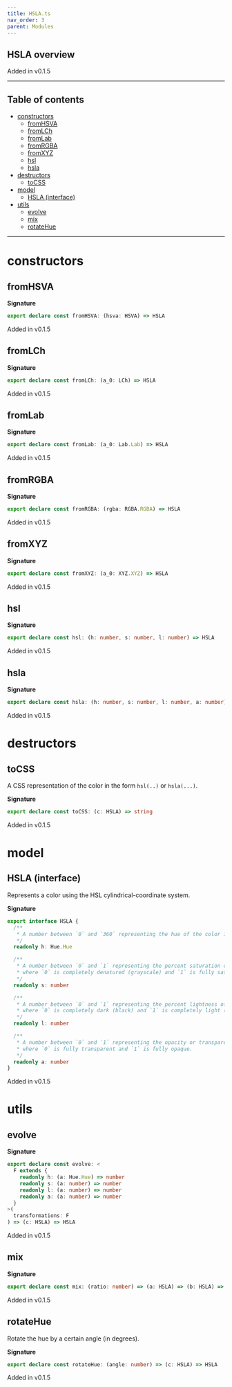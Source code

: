 ```yaml
---
title: HSLA.ts
nav_order: 3
parent: Modules
---
```


## HSLA overview

Added in v0.1.5

---

<h2 class="text-delta">Table of contents</h2>

- [constructors](#constructors)
  - [fromHSVA](#fromhsva)
  - [fromLCh](#fromlch)
  - [fromLab](#fromlab)
  - [fromRGBA](#fromrgba)
  - [fromXYZ](#fromxyz)
  - [hsl](#hsl)
  - [hsla](#hsla)
- [destructors](#destructors)
  - [toCSS](#tocss)
- [model](#model)
  - [HSLA (interface)](#hsla-interface)
- [utils](#utils)
  - [evolve](#evolve)
  - [mix](#mix)
  - [rotateHue](#rotatehue)

---

# constructors

## fromHSVA

**Signature**

```ts
export declare const fromHSVA: (hsva: HSVA) => HSLA
```

Added in v0.1.5

## fromLCh

**Signature**

```ts
export declare const fromLCh: (a_0: LCh) => HSLA
```

Added in v0.1.5

## fromLab

**Signature**

```ts
export declare const fromLab: (a_0: Lab.Lab) => HSLA
```

Added in v0.1.5

## fromRGBA

**Signature**

```ts
export declare const fromRGBA: (rgba: RGBA.RGBA) => HSLA
```

Added in v0.1.5

## fromXYZ

**Signature**

```ts
export declare const fromXYZ: (a_0: XYZ.XYZ) => HSLA
```

Added in v0.1.5

## hsl

**Signature**

```ts
export declare const hsl: (h: number, s: number, l: number) => HSLA
```

Added in v0.1.5

## hsla

**Signature**

```ts
export declare const hsla: (h: number, s: number, l: number, a: number) => HSLA
```

Added in v0.1.5

# destructors

## toCSS

A CSS representation of the color in the form `hsl(..)` or `hsla(...)`.

**Signature**

```ts
export declare const toCSS: (c: HSLA) => string
```

Added in v0.1.5

# model

## HSLA (interface)

Represents a color using the HSL cylindrical-coordinate system.

**Signature**

```ts
export interface HSLA {
  /**
   * A number between `0` and `360` representing the hue of the color in degrees.
   */
  readonly h: Hue.Hue

  /**
   * A number between `0` and `1` representing the percent saturation of the color
   * where `0` is completely denatured (grayscale) and `1` is fully saturated (full color).
   */
  readonly s: number

  /**
   * A number between `0` and `1` representing the percent lightness of the color
   * where `0` is completely dark (black) and `1` is completely light (white).
   */
  readonly l: number

  /**
   * A number between `0` and `1` representing the opacity or transparency of the color
   * where `0` is fully transparent and `1` is fully opaque.
   */
  readonly a: number
}
```

Added in v0.1.5

# utils

## evolve

**Signature**

```ts
export declare const evolve: <
  F extends {
    readonly h: (a: Hue.Hue) => number
    readonly s: (a: number) => number
    readonly l: (a: number) => number
    readonly a: (a: number) => number
  }
>(
  transformations: F
) => (c: HSLA) => HSLA
```

Added in v0.1.5

## mix

**Signature**

```ts
export declare const mix: (ratio: number) => (a: HSLA) => (b: HSLA) => HSLA
```

Added in v0.1.5

## rotateHue

Rotate the hue by a certain angle (in degrees).

**Signature**

```ts
export declare const rotateHue: (angle: number) => (c: HSLA) => HSLA
```

Added in v0.1.5
